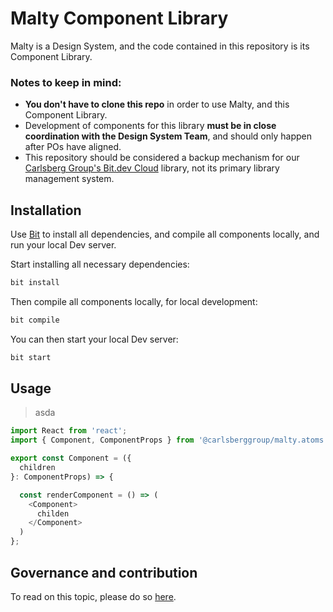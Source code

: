 # Malty Component Library

Malty is a Design System, and the code contained in this repository is its Component Library.

### Notes to keep in mind:
- **You don't have to clone this repo** in order to use Malty, and this Component Library.
- Development of components for this library **must be in close coordination with the Design System Team**, and should only happen after POs have aligned.
- This repository should be considered a backup mechanism for our [Carlsberg Group's Bit.dev Cloud](https://bit.dev/carlsberggroup) library, not its primary library management system.

## Installation

Use [Bit](https://pip.pypa.io/en/stable/) to install all dependencies, and compile all components locally, and run your local Dev server.

Start installing all necessary dependencies:

```bash
bit install
```

Then compile all components locally, for local development:
```bash
bit compile
```

You can then start your local Dev server:
```bash
bit start
```

## Usage
> asda
```typescript
import React from 'react';
import { Component, ComponentProps } from '@carlsberggroup/malty.atoms.component';

export const Component = ({
  children
}: ComponentProps) => {

  const renderComponent = () => (
    <Component>
      childen
    </Component>
  )
};
```

## Governance and contribution

To read on this topic, please do so [here](https://carlsberg.invisionapp.com/dsm/carlsberg-digital/malty-design-system/nav/5fa7cb638c01200018358a40/folder/605dbbd9bc924df105728340).
